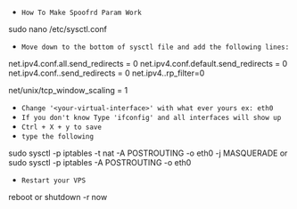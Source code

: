 - `How To Make Spoofrd Param Work`

sudo nano /etc/sysctl.conf

- `Move down to the bottom of sysctl file and add the following lines:`

net.ipv4.conf.all.send_redirects = 0
net.ipv4.conf.default.send_redirects = 0
net.ipv4.conf.<your-virtual-interface>.send_redirects = 0
net.ipv4.<your-virtual-interface>.rp_filter=0

net/unix/tcp_window_scaling = 1

- `Change '<your-virtual-interface>' with what ever yours ex: eth0`
- `If you don't know Type 'ifconfig' and all interfaces will show up`
- `Ctrl + X + y to save`
- `type the following`

sudo sysctl -p iptables -t nat -A POSTROUTING -o eth0 -j MASQUERADE
or 
sudo sysctl -p iptables -A POSTROUTING -o eth0

- `Restart your VPS`

reboot
or
shutdown -r now
